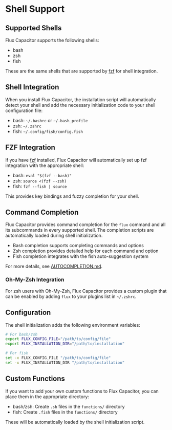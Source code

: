 # Shell Support

## Supported Shells

Flux Capacitor supports the following shells:

- bash
- zsh
- fish

These are the same shells that are supported by [fzf](https://github.com/junegunn/fzf) for shell integration.

## Shell Integration

When you install Flux Capacitor, the installation script will automatically detect your shell and add the necessary initialization code to your shell configuration file:

- bash: `~/.bashrc` or `~/.bash_profile`
- zsh: `~/.zshrc`
- fish: `~/.config/fish/config.fish`

## FZF Integration

If you have [fzf](https://github.com/junegunn/fzf) installed, Flux Capacitor will automatically set up fzf integration with the appropriate shell:

- bash: `eval "$(fzf --bash)"`
- zsh: `source <(fzf --zsh)`
- fish: `fzf --fish | source`

This provides key bindings and fuzzy completion for your shell.

## Command Completion

Flux Capacitor provides command completion for the `flux` command and all its subcommands in every supported shell. The completion scripts are automatically loaded during shell initialization.

- Bash completion supports completing commands and options
- Zsh completion provides detailed help for each command and option
- Fish completion integrates with the fish auto-suggestion system

For more details, see [AUTOCOMPLETION.md](AUTOCOMPLETION.md).

### Oh-My-Zsh Integration

For zsh users with Oh-My-Zsh, Flux Capacitor provides a custom plugin that can be enabled by adding `flux` to your plugins list in `~/.zshrc`.

## Configuration

The shell initialization adds the following environment variables:

```bash
# For bash/zsh
export FLUX_CONFIG_FILE="/path/to/config/file"
export FLUX_INSTALLATION_DIR="/path/to/installation"

# For fish
set -x FLUX_CONFIG_FILE "/path/to/config/file"
set -x FLUX_INSTALLATION_DIR "/path/to/installation"
```

## Custom Functions

If you want to add your own custom functions to Flux Capacitor, you can place them in the appropriate directory:

- bash/zsh: Create `.sh` files in the `functions/` directory
- fish: Create `.fish` files in the `functions/` directory

These will be automatically loaded by the shell initialization script.